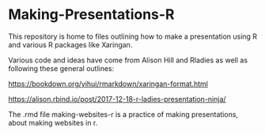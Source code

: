# Making-Presentations-R

This repository is home to files outlining how to make a presentation using R and various R packages like Xaringan. 

Various code and ideas have come from Alison Hill and Rladies as well as following these general outlines:

https://bookdown.org/yihui/rmarkdown/xaringan-format.html

https://alison.rbind.io/post/2017-12-18-r-ladies-presentation-ninja/

The .rmd file making-websites-r is a practice of making presentations, about making websites in r.
